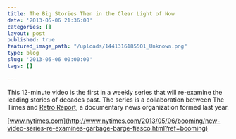 ```yaml
---
title: The Big Stories Then in the Clear Light of Now
date: '2013-05-06 21:36:00'
categories: []
layout: post
published: true
featured_image_path: "/uploads/1441316185501_Unknown.png"
type: blog
slug: '2013-05-06 00:00:00'
tags: []

---
```

This 12-minute video is the first in a weekly series that will re-examine the leading stories of decades past. The series is a collaboration between The Times and [Retro Report](http://www.retroreport.org/), a documentary news organization formed last year.

[www.nytimes.com](http://www.nytimes.com/2013/05/06/booming/new-video-series-re-examines-garbage-barge-fiasco.html?ref=booming)
